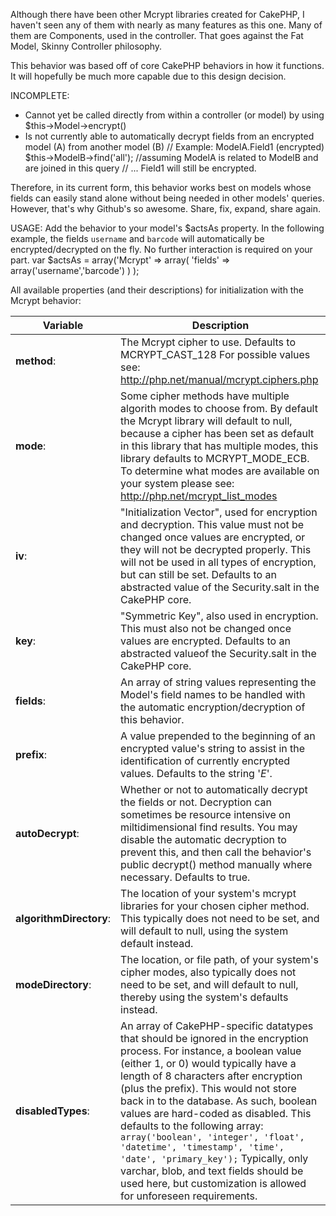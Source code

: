 Although there have been other Mcrypt libraries created for CakePHP, I haven't seen any of them with nearly as many features as this one. Many of them are Components, used in the controller. That goes against the Fat Model, Skinny Controller philosophy.

This behavior was based off of core CakePHP behaviors in how it functions. It will hopefully be much more capable due to this design decision.

INCOMPLETE:
- Cannot yet be called directly from within a controller (or model) by using $this->Model->encrypt()
- Is not currently able to automatically decrypt fields from an encrypted model (A) from another model (B)
    // Example: ModelA.Field1 (encrypted)
             $this->ModelB->find('all');	//assuming ModelA is related to ModelB and are joined in this query
             // ... Field1 will still be encrypted.

Therefore, in its current form, this behavior works best on models whose fields can easily stand alone without being needed in other models' queries. However, that's why Github's so awesome. Share, fix, expand, share again.

USAGE:
Add the behavior to your model's $actsAs property. In the following example, the fields `username` and `barcode` will automatically be encrypted/decrypted on the fly. No further interaction is required on your part.
    var $actsAs = array('Mcrypt' =>
        array(
            'fields' => array('username','barcode')
        )
    );

All available properties (and their descriptions) for initialization with the Mcrypt behavior:
 
| Variable | Description |
| --- | --- |
| **method**: | The Mcrypt cipher to use. Defaults to MCRYPT_CAST_128 For possible values see: http://php.net/manual/mcrypt.ciphers.php |
| **mode**: | Some cipher methods have multiple algorith modes to choose from. By default the Mcrypt library will default to null, because a cipher has been set as default in this library that has multiple modes, this library defaults to MCRYPT_MODE_ECB. To determine what modes are available on your system please see: http://php.net/mcrypt_list_modes |
| **iv**: | "Initialization Vector", used for encryption and decryption. This value must not be changed once values are encrypted, or they will not be decrypted properly.  This will not be used in all types of encryption, but can still be set. Defaults to an abstracted value of the Security.salt in the CakePHP core. |
| **key**: | "Symmetric Key", also used in encryption. This must also not be changed once values are encrypted.  Defaults to an abstracted valueof the Security.salt in the CakePHP core. |
| **fields**: | An array of string values representing the Model's field names to be handled with the automatic encryption/decryption of this behavior. |
| **prefix**: | A value prepended to the beginning of an encrypted value's string to assist in the identification of currently encrypted values. Defaults to the string '$E$'. |
| **autoDecrypt**: | Whether or not to automatically decrypt the fields or not. Decryption can sometimes be resource intensive on miltidimensional find results. You may disable the automatic decryption to prevent this, and then call the behavior's public decrypt() method manually where necessary. Defaults to true. |
| **algorithmDirectory**: | The location of your system's mcrypt libraries for your chosen cipher method. This typically does not need to be set, and will default to null, using the system default instead. |
| **modeDirectory**: | The location, or file path, of your system's cipher modes, also typically does not need to be set, and will default to null, thereby using the system's defaults instead. |
| **disabledTypes**: | An array of CakePHP-specific datatypes that should be ignored in the encryption process.  For instance, a boolean value (either 1, or 0) would typically have a length of 8 characters after encryption (plus the  prefix). This would not store back in to the database. As such, boolean values are hard-coded as disabled. This defaults to the following array: `array('boolean', 'integer', 'float', 'datetime', 'timestamp', 'time', 'date', 'primary_key');` Typically, only varchar, blob, and text fields should be used here, but customization is allowed for unforeseen requirements. |
